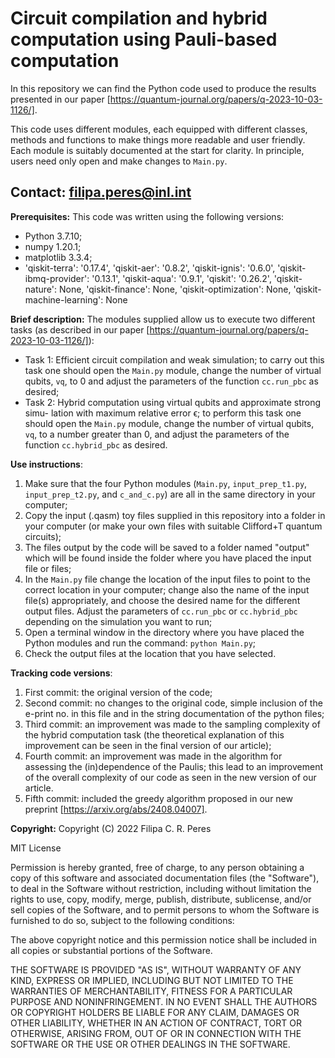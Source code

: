 # Circuit compilation and hybrid computation using Pauli-based computation

In this repository we can find the Python code used to produce the results
presented in our paper [https://quantum-journal.org/papers/q-2023-10-03-1126/].

This code uses different modules, each equipped with different classes, methods
and functions to make things more readable and user friendly.
Each module is suitably documented at the start for clarity. In principle,
users need only open and make changes to `Main.py`.

Contact: filipa.peres@inl.int
-------------------------------------------------------------------------------


**Prerequisites:** This code was written using the following versions:
* Python 3.7.10;
* numpy 1.20.1;
* matplotlib 3.3.4;
* 'qiskit-terra': '0.17.4', 'qiskit-aer': '0.8.2', 'qiskit-ignis': '0.6.0',
'qiskit-ibmq-provider': '0.13.1', 'qiskit-aqua': '0.9.1', 'qiskit': '0.26.2',
'qiskit-nature': None, 'qiskit-finance': None, 'qiskit-optimization': None,
'qiskit-machine-learning': None


**Brief description:** The modules supplied allow us to execute two different
tasks (as described in our paper
[https://quantum-journal.org/papers/q-2023-10-03-1126/]):
* Task 1: Efficient circuit compilation and weak simulation; to carry out this
task one should open the `Main.py` module, change the number of virtual qubits,
`vq`, to 0 and adjust the parameters of the function `cc.run_pbc` as desired;
* Task 2: Hybrid computation using virtual qubits and approximate strong simu-
lation with maximum relative error ϵ; to perform this task one should open the
`Main.py` module, change the number of virtual qubits, `vq`, to a number greater
than 0, and adjust the parameters of the function `cc.hybrid_pbc` as desired.

 
**Use instructions**:
1. Make sure that the four Python modules (`Main.py`, `input_prep_t1.py`,
`input_prep_t2.py`, and `c_and_c.py`) are all in the same directory in your
computer;
2. Copy the input (.qasm) toy files supplied in this repository into a folder
in your computer (or make your own files with suitable Clifford+T quantum
circuits);
3. The files output by the code will be saved to a folder named "output" which
will be found inside the folder where you have placed the input file or files;
4. In the `Main.py` file change the location of the input files to point to the
correct location in your computer; change also the name of the input file(s)
appropriately, and choose the desired name for the different output files.
Adjust the parameters of `cc.run_pbc` or `cc.hybrid_pbc` depending on the
simulation you want to run;
5. Open a terminal window in the directory where you have placed the Python
modules and run the command: `python Main.py`;
6. Check the output files at the location that you have selected.


**Tracking code versions**:
1. First commit: the original version of the code;
2. Second commit: no changes to the original code, simple inclusion of the
e-print no. in this file and in the string documentation of the python files;
3. Third commit: an improvement was made to the sampling complexity of the
hybrid computation task (the theoretical explanation of this improvement can be
seen in the final version of our article);
4. Fourth commit: an improvement was made in the algorithm for assessing the
(in)dependence of the Paulis; this lead to an improvement of the overall
complexity of our code as seen in the new version of our article.
5. Fifth commit: included the greedy algorithm proposed in our new preprint
[https://arxiv.org/abs/2408.04007].


**Copyright:**
Copyright (C) 2022  Filipa C. R. Peres

MIT License

Permission is hereby granted, free of charge, to any person obtaining a copy
of this software and associated documentation files (the "Software"), to deal
in the Software without restriction, including without limitation the rights
to use, copy, modify, merge, publish, distribute, sublicense, and/or sell
copies of the Software, and to permit persons to whom the Software is
furnished to do so, subject to the following conditions:

The above copyright notice and this permission notice shall be included in all
copies or substantial portions of the Software.

THE SOFTWARE IS PROVIDED "AS IS", WITHOUT WARRANTY OF ANY KIND, EXPRESS OR
IMPLIED, INCLUDING BUT NOT LIMITED TO THE WARRANTIES OF MERCHANTABILITY,
FITNESS FOR A PARTICULAR PURPOSE AND NONINFRINGEMENT. IN NO EVENT SHALL THE
AUTHORS OR COPYRIGHT HOLDERS BE LIABLE FOR ANY CLAIM, DAMAGES OR OTHER
LIABILITY, WHETHER IN AN ACTION OF CONTRACT, TORT OR OTHERWISE, ARISING FROM,
OUT OF OR IN CONNECTION WITH THE SOFTWARE OR THE USE OR OTHER DEALINGS IN THE
SOFTWARE.
